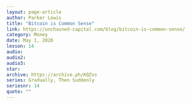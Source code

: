 ```yaml
---
layout: page-article
author: Parker Lewis
title: "Bitcoin is Common Sense"
link: https://unchained-capital.com/blog/bitcoin-is-common-sense/
category: Money
date: May 1, 2020
lesson: 14
audio: 
audio2: 
audio3: 
star: 
archive: https://archive.ph/KQZvs
series: Gradually, Then Suddenly
seriesnr: 14
quote: ""
---
```

